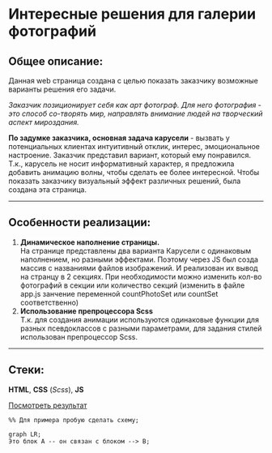 # Интересные решения для галерии фотографий 
## Общее описание:
Данная web страница создана с целью показать заказчику возможные варианты решения его задачи.  

*Заказчик позиционирует себя как арт фотограф. Для него фотография - это способ со-творять мир, направлять внимание людей на творческий аспект мироздания.*  

**По задумке заказчика, основная задача карусели** - вызвать у потенциальных клиентах интуитивный отклик, интерес, эмоциональное настроение. Заказчик представил вариант, который ему понравился. Т.к., карусель не носит информативный характер, я предложила добавить анимацию волны, чтобы сделать ее более интересной. Чтобы показать заказчику визуальный эффект различных решений, была создана эта страница.

---

## Особенности реализации:
1. **Динамическое наполнение страницы.**  
На странице представлены два варианта Карусели с одинаковым наполнением, но разными эффектами. Поэтому через JS был созда массив с названиями файлов изображений. И реализован их вывод на странцу в 2 секциях. При необходимости можно изменить кол-во фотографий в секции или количество секций (изменить в файле app.js занчение переменной countPhotoSet или countSet соответственно)
2. **Использование препроцессора Scss**  
Т.к. для создания анимации используются одинаковые функции для разных псевдоклассов с разными параметрами, для задания стилей использован препроцессор Scss. 

---
## Стеки:
**HTML**, **CSS** (*Scss*), **JS**  

[Посмотреть результат](https://nataliakvaskova.github.io/Gallery_solution_options/ "Нажмите, чтобы открыть страницу")

```mermaid
%% Для примера пробую сделать схему;

graph LR;
Это блок А -- он связан с блоком --> B;
```

